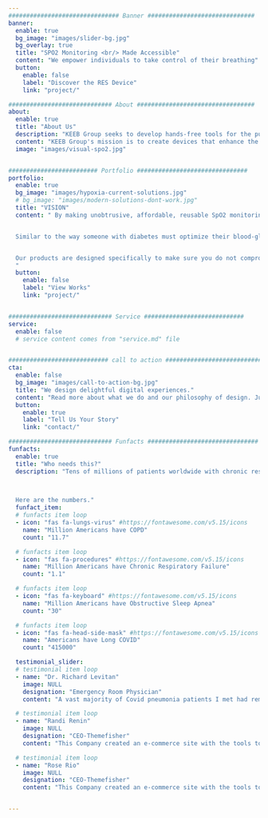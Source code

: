 ```yaml
---
############################### Banner ##############################
banner:
  enable: true
  bg_image: "images/slider-bg.jpg"
  bg_overlay: true
  title: "SPO2 Monitoring <br/> Made Accessible"
  content: "We empower individuals to take control of their breathing"
  button:
    enable: false
    label: "Discover the RES Device"
    link: "project/"

############################# About #################################
about:
  enable: true
  title: "About Us"
  description: "KEEB Group seeks to develop hands-free tools for the purpose of 24/7 use to make permanent solutions accessible to individuals who need to watch their oxygen saturation values."
  content: "KEEB Group's mission is to create devices that enhance the ability of people to prevent hypoxemic episodes. By developing comfortable devices that use specialized algorithms to map out hypoxemic episodes, patients can prevent hypoxemic episodes through awareness and react quickly when oxygen saturation drops below the line of safety."
  image: "images/visual-spo2.jpg"


######################### Portfolio ###############################
portfolio:
  enable: true
  bg_image: "images/hypoxia-current-solutions.jpg"
  # bg_image: "images/modern-solutions-dont-work.jpg"
  title: "VISION"
  content: " By making unobtrusive, affordable, reusable SpO2 monitoring available to patients, we seek to mitigate the effects of hypoxemia, allowing those with conditions such as Long COVID and COPD to continue doing the things they love with the people they love.


  Similar to the way someone with diabetes must optimize their blood-glucose levels, there are underserved individuals who would benefit from the freedom and comfort of devices made for constant use. Most modern solutions, such as the monitor pictured here, aren't effective. They're not comfortable, they're obtrusive, and they take away your freedom of movement.


  Our products are designed specifically to make sure you do not compromise on dexterity, accuracy, or independence, while providing an affordable and consistent price.
  "
  button:
    enable: false
    label: "View Works"
    link: "project/"


############################# Service ############################
service:
  enable: false
  # service content comes from "service.md" file


############################ call to action ###########################
cta:
  enable: false
  bg_image: "images/call-to-action-bg.jpg"
  title: "We design delightful digital experiences."
  content: "Read more about what we do and our philosophy of design. Judge for yourself The work and results <br> we’ve achieved for other clients, and meet our highly experienced Team who just love to design."
  button:
    enable: true
    label: "Tell Us Your Story"
    link: "contact/"

############################# Funfacts ###############################
funfacts:
  enable: true
  title: "Who needs this?"
  description: "Tens of millions of patients worldwide with chronic respiratory conditions, those in hospital care, individuals living at high altitudes, and people with certain heart conditions.
  


  Here are the numbers."
  funfact_item:
  # funfacts item loop
  - icon: "fas fa-lungs-virus" #https://fontawesome.com/v5.15/icons
    name: "Million Americans have COPD"
    count: "11.7"

  # funfacts item loop
  - icon: "fas fa-procedures" #https://fontawesome.com/v5.15/icons
    name: "Million Americans have Chronic Respiratory Failure"
    count: "1.1"

  # funfacts item loop
  - icon: "fas fa-keyboard" #https://fontawesome.com/v5.15/icons
    name: "Million Americans have Obstructive Sleep Apnea"
    count: "30"

  # funfacts item loop
  - icon: "fas fa-head-side-mask" #https://fontawesome.com/v5.15/icons
    name: "Americans have Long COVID"
    count: "415000"

  testimonial_slider:
  # testimonial item loop
  - name: "Dr. Richard Levitan"
    image: NULL
    designation: "Emergency Room Physician"
    content: "A vast majority of Covid pneumonia patients I met had remarkably low oxygen saturations at triage—seemingly incompatible with life—but they were using their cell phones . . . they had relatively minimal apparent distress, despite dangerously low oxygen levels"

  # testimonial item loop
  - name: "Randi Renin"
    image: NULL
    designation: "CEO-Themefisher"
    content: "This Company created an e-commerce site with the tools to make our business a success, with innovative ideas we feel that our site has unique elements that make us stand out from the crowd."

  # testimonial item loop
  - name: "Rose Rio"
    image: NULL
    designation: "CEO-Themefisher"
    content: "This Company created an e-commerce site with the tools to make our business a success, with innovative ideas we feel that our site has unique elements that make us stand out from the crowd."


---
```

